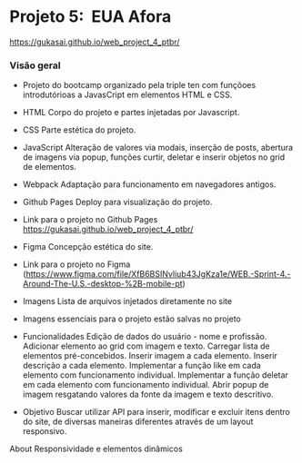 # Projeto 5:  EUA Afora
https://gukasai.github.io/web_project_4_ptbr/

### Visão geral
* Projeto do bootcamp organizado pela triple ten com funçõoes introdutórioas a JavasCript em elementos HTML e CSS.
* HTML
Corpo do projeto e partes injetadas por Javascript.
* CSS
Parte estética do projeto.
* JavaScript
Alteração de valores via modais, inserção de posts, abertura de imagens via popup, funções curtir, deletar e inserir objetos no grid de elementos.
* Webpack
Adaptação para funcionamento em navegadores antigos.
* Github Pages
Deploy para visualização do projeto.
* Link para o projeto no Github Pages
https://gukasai.github.io/web_project_4_ptbr/
* Figma
Concepção estética do site.
* Link para o projeto no Figma
(https://www.figma.com/file/XfB6BSINvliub43JgKza1e/WEB.-Sprint-4.-Around-The-U.S.-desktop-%2B-mobile-pt)
* Imagens
Lista de arquivos injetados diretamente no site
* Imagens essenciais para o projeto estão salvas no projeto


* Funcionalidades
Edição de dados do usuário - nome e profissão.
Adicionar elemento ao grid com imagem e texto.
Carregar lista de elementos pré-concebidos.
Inserir imagem a cada elemento.
Inserir descrição a cada elemento.
Implementar a função like em cada elemento com funcionamento individual.
Implementar a função deletar em cada elemento com funcionamento individual.
Abrir popup de imagem resgatando valores da fonte da imagem e texto descritivo.

* Objetivo
Buscar utilizar API para inserir, modificar e excluir itens dentro do site, de diversas maneiras diferentes através de um layout responsivo.
 
About
Responsividade e elementos dinâmicos


